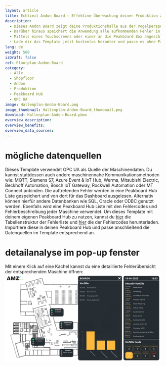 ```yaml
---
layout: article
title: Echtzeit Andon Board – Effektive Überwachung deiner Produktion aus der Vogelperspektive
description: 
  - Dieses Andon Board zeigt deine Produktionshalle aus der Vogelperspektive und visualisiert den aktuellen Status jeder deiner Maschinen anhand einer Andon-Ampel in Echtzeit. Grün signalisiert, dass die Maschine in Betrieb ist, gelb bedeutet, dass die Maschine gerade gerüstet wird und rot weist auf einen Fehler hin. Im Falle eines Fehlers wird dessen Grund zusätzlich direkt angezeigt. So kannst du Abweichungen und Störungen sofort erkennen und zeitnah auf Probleme reagieren, was zu einer höheren Produktivität und einer besseren Qualität deiner Produktion führt.
  - Darüber hinaus speichert die Anwendung alle aufkommenden Fehler in eine Peakboard Hub Liste. Die persistieren Daten werden im rechten Bereich des Dashboards angezeigt. Hier werden sowohl die kürzlich aufgetretenen Probleme als auch die Gesamtzahl der Vorfälle am jeweiligen Tag angezeigt.
  - Mittels eines Touchscreens oder einer an die Peakboard Box angeschlossene Maus kann auf die Kacheln im rechten unteren Bereich geklickt werden. Daraufhin öffnet sich ein Fenster, welches eine detaillierte Fehlerliste und Analyse der jeweiligen Maschine anzeigt. Durch die kontinuierliche Überwachung, Dokumentation und Analyse der Fehler lassen sich Ursachen identifizieren und langfristige Verbesserungen im Produktionsprozess erzielen.
  - Lade dir das Template jetzt kostenlos herunter und passe es ohne Programmieraufwand an die Produktionsumgebung deines Unternehmens an. Für eine noch einfachere Bedienbarkeit wurden alle Skripte in diesem Template mit Peakboard Building Blocks, unserem Low-Code-Skripteditor, erstellt. 
lang: de
weight: 580
isDraft: false
ref: Floorplan-Andon-Board
category:
  - Alle
  - Shopfloor
  - Andon
  - Produktion
  - Peakboard Hub
  - OPC UA
image: Hallenplan-Andon-Board.png
image_thumbnail: Hallenplan-Andon-Board_thumbnail.png
download: Hallenplan-Andon-Board.pbmx
overview_description:
overview_benefits:
overview_data_sources:
---
```

# mögliche datenquellen

Dieses Template verwendet OPC UA als Quelle der Maschinendaten. Du kannst stattdessen auch andere maschinennahe Kommunikationsmethoden wie: MQTT, Siemens S7, Azure Event & IoT Hub, Werma, Mitsubishi Electric, Beckhoff Automation, Bosch IoT Gateway, Rockwell Automation oder MT Connect anbinden. Die auftretenden Fehler werden in eine Peakboard Hub Liste gespeichert und von dort für das Dashboard ausgelesen. Alternativ können hierfür andere Datenbanken wie SQL, Oracle oder ODBC genutzt werden. Ebenfalls wird eine Peakboard Hub Liste mit den Fehlercodes und Fehlerbeschreibung jeder Maschine verwendet. Um dieses Template mit deinem eigenen Peakboard Hub zu nutzen, kannst du <a href="ErrorsList.txt" class="inline" download>hier</a> die Tabellenstruktur der Fehlerliste und <a href="ErrorsMapping.txt" class="inline" download>hier</a> die der Fehlercodes herunterladen. Importiere diese in deinen Peakboard Hub und passe anschließend die Datenquellen im Template entsprechend an.

# detailanalyse im pop-up fenster

Mit einem Klick auf eine Kachel kannst du eine detaillierte Fehlerübersicht der entsprechenden Maschine öffnen: 
![image_live](Hallenplan-Andon-Board-PopUp.png)

